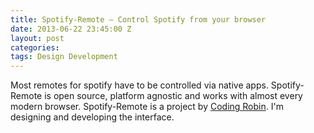 ```yaml
---
title: Spotify-Remote – Control Spotify from your browser
date: 2013-06-22 23:45:00 Z
layout: post
categories: 
tags: Design Development
---
```


Most remotes for spotify have to be controlled via native apps. Spotify-Remote is open source, platform agnostic and works with almost every modern browser.
Spotify-Remote is a project by [Coding Robin](http://coding-robin.de/2013/02/11/spotify-remote.html). I'm designing and developing the interface.
